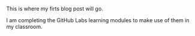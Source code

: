 This is where my firts blog post will go.

I am completing the GitHub Labs learning modules to make use of them in my classroom.
